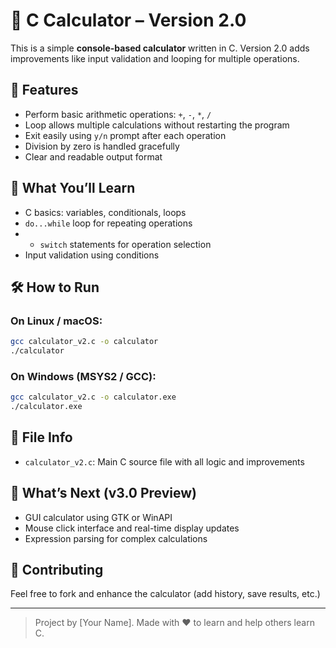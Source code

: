 # 🧮 C Calculator – Version 2.0

This is a simple **console-based calculator** written in C. Version 2.0 adds improvements like input validation and looping for multiple operations.

## 🚀 Features

- Perform basic arithmetic operations: `+`, `-`, `*`, `/`
- Loop allows multiple calculations without restarting the program
- Exit easily using `y/n` prompt after each operation
- Division by zero is handled gracefully
- Clear and readable output format

## 🧠 What You’ll Learn

- C basics: variables, conditionals, loops
- `do...while` loop for repeating operations
- - `switch` statements for operation selection
- Input validation using conditions

## 🛠️ How to Run

### On Linux / macOS:
```bash
gcc calculator_v2.c -o calculator
./calculator
```

### On Windows (MSYS2 / GCC):
```bash
gcc calculator_v2.c -o calculator.exe
./calculator.exe
```
## 📁 File Info

- `calculator_v2.c`: Main C source file with all logic and improvements

## 🔮 What’s Next (v3.0 Preview)

- GUI calculator using GTK or WinAPI
- Mouse click interface and real-time display updates
- Expression parsing for complex calculations

## 🤝 Contributing

Feel free to fork and enhance the calculator (add history, save results, etc.)

---

> Project by [Your Name]. Made with ❤️ to learn and help others learn C.
